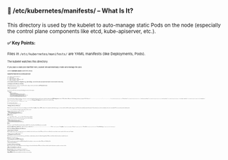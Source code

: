 #### 📁 /etc/kubernetes/manifests/ – What Is It?
<small>This directory is used by the kubelet to auto-manage static Pods on the node (especially the control plane components like etcd, kube-apiserver, etc.).<small>
#### ✅ Key Points:
<small>Files in `/etc/kubernetes/manifests/` are YAML manifests (like Deployments, Pods).<small>

<small>The kubelet watches this directory.<small>

<small>If you place a valid pod manifest here, kubelet will automatically create and manage the pod.<small>

<small>Used in **kubeadm-based** Kubernetes setups.<small>

#### Typical files found there on a control plane node:
```
/etc/kubernetes/manifests/
├── etcd.yaml
├── kube-apiserver.yaml
├── kube-controller-manager.yaml
└── kube-scheduler.yaml
```
<small>So if you want to modify etcd configuration (e.g., add new flags), you'd edit etcd.yaml, and kubelet will restart the etcd Pod with the new config.<small>
#### etcd Configuration File in Kubernetes (kubeadm)
In kubeadm-based clusters, etcd runs as a static Pod, and its config is stored in a pod manifest.
**etcd Pod manifest location**
```
/etc/kubernetes/manifests/etcd.yaml
```
**🔍 What's inside etcd.yaml?**

It contains the etcd Pod spec and command-line flags passed to etcd, for
example:
```
spec:
  containers:
  - command:
    - etcd
    - --name=etcd-manager
    - --data-dir=/var/lib/etcd
    - --listen-client-urls=https://127.0.0.1:2379
    - --advertise-client-urls=https://127.0.0.1:2379
    - --listen-peer-urls=https://127.0.0.1:2380
    - --initial-advertise-peer-urls=https://127.0.0.1:2380
    - --cert-file=/etc/kubernetes/pki/etcd/server.crt
    - --key-file=/etc/kubernetes/pki/etcd/server.key
    - --trusted-ca-file=/etc/kubernetes/pki/etcd/ca.crt
    ...
```
You can edit this file to change etcd settings — but since it's a static pod, the kubelet will automatically restart etcd with the updated config
**TLS Configuration**
etcd uses TLS by default in Kubernetes. The following certificates are required:
| File                                  | Purpose                 |
| ------------------------------------- | ----------------------- |
| `/etc/kubernetes/pki/etcd/ca.crt`     | CA certificate          |
| `/etc/kubernetes/pki/etcd/server.crt` | etcd server certificate |
| `/etc/kubernetes/pki/etcd/server.key` | etcd server key         |
| `/etc/kubernetes/pki/etcd/peer.crt`   | etcd peer certificate   |
| `/etc/kubernetes/pki/etcd/peer.key`   | etcd peer key           |

These are passed in the etcd pod via flags like `--cert-file`, `--key-file`, etc.
**Viewing etcd Configuration**
To view how etcd is currently running:
```
kubectl -n kube-system get pod -l component=etcd -o yaml
```
Or, check the manifest directly:
```
cat /etc/kubernetes/manifests/etcd.yaml
```

#### 🔍 Reading etcd Content in Kubernetes

Kubernetes stores its entire cluster state in etcd, including resources like Pods, ConfigMaps, Secrets, RBAC, and more. You can directly read this data using `etcdctl` from inside the etcd Pod (usually running as a static Pod on the control plane node).
Prerequisites:
You must have access to the control plane node.
etcd is secured with TLS, so you need to provide certificate paths.

`kubectl` access with sufficient privileges.
Example: Get list of keys in etcd
```
kubectl -n kube-system exec -it etcd-<NODE_NAME> -- \
etcdctl \
--endpoints=https://127.0.0.1:2379 \
--cacert=/etc/kubernetes/pki/etcd/ca.crt \
--cert=/etc/kubernetes/pki/etcd/server.crt \
--key=/etc/kubernetes/pki/etcd/server.key \
get / --prefix --keys-only
```
📝 ***What this does***:

`--prefix` gets all keys under `/`.
`--keys-only` shows only key names (no values).

Helps explore etcd structure.
Read specific value (e.g. cluster-admin binding)
```
kubectl -n kube-system exec -it etcd-<NODE_NAME> -- \
etcdctl \
--endpoints=https://127.0.0.1:2379 \
--cacert=/etc/kubernetes/pki/etcd/ca.crt \
--cert=/etc/kubernetes/pki/etcd/server.crt \
--key=/etc/kubernetes/pki/etcd/server.key \
get /registry/clusterrolebindings/cluster-admin
```
📝 ***Notes***:

The output is stored in Protobuf format and not human-readable.
This is the raw form of what Kubernetes uses internally.

**Common etcd Key Prefixes in Kubernetes :**
| Resource Type       | etcd Key Prefix                  |
| ------------------- | -------------------------------- |
| Pods                | `/registry/pods/`                |
| ConfigMaps          | `/registry/configmaps/`          |
| Secrets             | `/registry/secrets/`             |
| ClusterRoles        | `/registry/clusterroles/`        |
| ClusterRoleBindings | `/registry/clusterrolebindings/` |

#### Use Cases for Reading or Modifying etcd in Kubernetes

**1. 🔥 Disaster Recovery / Backup**

Why? If the API server is down or corrupted and you can't use kubectl, etcd is the only source of truth.
What you do: Access etcd directly to recover data or create a snapshot of the current state.
Example:
```
etcdctl snapshot save /backup/etcd-backup.db
```
**2. 🧪 Debugging Corrupted Cluster State**

Why? Sometimes resources are stuck or broken (e.g., stale finalizers, orphaned pods), and can't be deleted through kubectl.
What you do: Read or delete the raw keys manually from etcd.

⚠️ Dangerous if used incorrectly.

**3. 🔒 Investigating Security & RBAC Configuration**

Why? You need to inspect or verify critical RBAC bindings (like cluster-admin) or service account tokens.
What you do: Read keys like:
```
/registry/clusterrolebindings/
/registry/serviceaccounts/
```
**4. ⚙️ Advanced Automation & Auditing**

Why? You want to track or audit raw Kubernetes resource changes at a lower level than kubectl.
What you do: Query etcd with a prefix to find patterns or perform consistency checks.

**❌ When You Should Not Use etcd Directly**

**Routine operations**: Always use kubectl, kustomize, helm, etc.

**Creating or updating resources**: Use Kubernetes APIs, not etcd writes.

**Editing YAML files**: Never write manually into etcd unless you're restoring.



